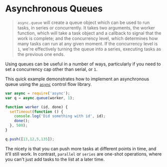 # Asynchronous Queues

> `async.queue` will create a queue object which can be used to run tasks, in series or concurrently. It takes two arguments, the worker function, which will take a task object and a callback to signal that the work is complete; and the concurrency level, which determines how many tasks can run at any given moment. If the concurrency level is `1`, we're effectively turning the queue into a series, executing tasks as the previous one ends.

Using queues can be useful in a number of ways, particularly if you need to set a concurrency cap other than serial, or `1`.

This quick example demonstrates how to implement an asynchronous queue using the [`async`][1] control flow library.

```js
var async = require('async');
var q = async.queue(worker, 1);

function worker (id, done) {
  setTimeout(function () {
    console.log('Did something with id', id);
    done();
  }, 500);
}

q.push([13,12,5,135]);
```

The nicety is that you can push more tasks at different points in time, and it'll still work. In contrast, `parallel` or `series` are one-shot operations, where you can't just add tasks to the list at a later time.

  [1]: https://github.com/caolan/async "Async utilities for node and the browser"

